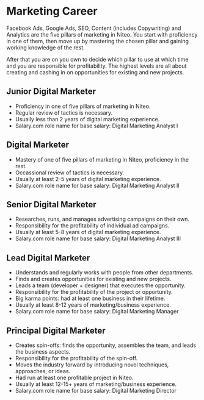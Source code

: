 # Marketing Career

Facebook Ads, Google Ads, SEO, Content (includes Copywriting) and Analytics are the five pillars of marketing in Niteo. You start with proficiency in one of them, then move up by mastering the chosen pillar and gaining working knowledge of the rest.

After that you are on you own to decide which pillar to use at which time and you are responsible for profitability. The highest levels are all about creating and cashing in on opportunities for existing and new projects.

## Junior Digital Marketer

* Proficiency in one of five pillars of marketing in Niteo.
* Regular review of tactics is necessary.
* Usually less than 2 years of digital marketing experience.
* Salary.com role name for base salary: Digital Marketing Analyst I

## Digital Marketer

* Mastery of one of five pillars of marketing in Niteo, proficiency in the rest.
* Occassional review of tactics is necessary.  
* Usually at least 2-5 years of digital marketing experience.
* Salary.com role name for base salary: Digital Marketing Analyst II

## Senior Digital Marketer

* Researches, runs, and manages advertising campaigns on their own.
* Responsibility for the profitability of individual ad campaigns.
* Usually at least 5-8 years of digital marketing experience. 
* Salary.com role name for base salary: Digital Marketing Analyst III

## Lead Digital Marketer

* Understands and regularly works with people from other departments.
* Finds and creates opportunities for existing and new projects. 
* Leads a team (developer + designer) that executes the opportunity.
* Responsibility for the profitability of the project or opportunity.
* Big karma points: had at least one business in their lifetime.
* Usually at least 8-12 years of marketing/business experience.
* Salary.com role name for base salary: Digital Marketing Manager

## Principal Digital Marketer

* Creates spin-offs: finds the opportunity, assembles the team, and leads the business aspects.
* Responsibility for the profitability of the spin-off. 
* Moves the industry forward by introducing novel techniques, approaches, or ideas.
* Had run at least one profitable project in Niteo.  
* Usually at least 12-15+ years of marketing/business experience.
* Salary.com role name for base salary: Digital Marketing Director
